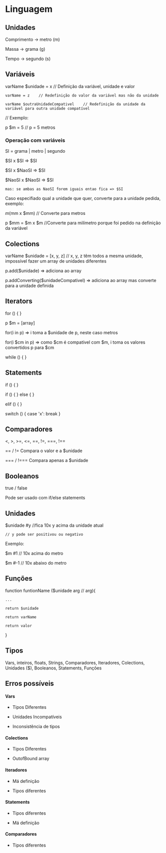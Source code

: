 # Linguagem
## Unidades
Comprimento -> metro (m)

Massa -> grama (g)

Tempo -> segundo (s)


## Variáveis
varName $unidade = x  // Definição da variável, unidade e valor

    varName = z    // Redefinição do valor da variável mas não da unidade
    
    varName $outraUnidadeCompativel    // Redefinição da unidade da variável para outra unidade compatível
    

// Exemplo:

p $m = 5    // p = 5 metros

### Operação com variáveis
SI = grama | metro | segundo

$SI x $SI => $SI

$SI x $NaoSI => $SI

$NaoSI x $NaoSI => $SI

    mas: se ambas as NaoSI forem iguais entao fica => $SI

Caso especifiado qual a unidade que quer, converte para a unidade pedida, exemplo:

$m($mm x $mm) // Converte para metros

p $mm = $m x $m //Converte para milímetro porque foi pedido na definição da variável

## Colections
varName $unidade = [x, y, z]    // x, y, z têm todos a mesma unidade, impossível fazer um array de unidades diferentes

p.add($unidade) => adiciona ao array

p.addConverting($unidadeCompativel) => adiciona ao array mas converte para a unidade definida


## Iterators
for () { }

p $m = [array]

for(i in p) => i toma a $unidade de p, neste caso metros


for(i $cm in p) => como $cm é compatível com $m, i toma os valores convertidos p para $cm

while () { }

## Statements
if () { }

if () { 
} else { }

elif () { }

switch () {
    case 'x':
        break
}

## Comparadores
<, >, >=, <=, ==, !=, ===, !==

== / !=     Compara o valor e a $unidade

=== / !===  Compara apenas a $unidade

## Booleanos
true / false

Pode ser usado com if/else statements

## Unidades
$unidade #y     //fica 10x y acima da unidade atual

    // y pode ser positivou ou negativo
    
Exemplo:

$m #1   // 10x acima do metro

$m #-1  // 10x abaixo do metro

## Funções
function funtionName ($unidade arg // arg){

    ...
    
    return $unidade
    
    return varName
    
    return valor
    
}

## Tipos
Vars, inteiros, floats, Strings, Comparadores, Iteradores, Colections, Unidades ($), Booleanos, Statements, Funções


## Erros possíveis
#### Vars
- Tipos Diferentes

- Unidades Incompatíveis

- Inconsistência de tipos 

#### Colections
- Tipos Diferentes

- OutofBound array

#### Iteradores
- Má definição

- Tipos diferentes

#### Statements
- Tipos diferentes

- Má definição

#### Comparadores
- Tipos diferentes
